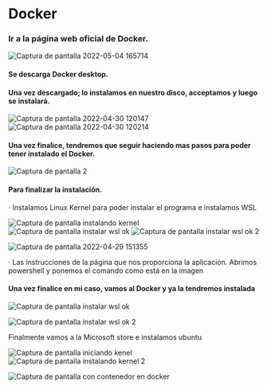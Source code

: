 # Docker



### Ir a la página web oficial de Docker.
![Captura de pantalla 2022-05-04 165714](https://user-images.githubusercontent.com/82807688/166709263-b3b439e4-f060-4bf1-b728-cf054b98e01d.png)

#### Se descarga Docker desktop.

#### Una vez descargado; lo instalamos en nuestro disco, acceptamos y luego se instalará.

![Captura de pantalla 2022-04-30 120147](https://user-images.githubusercontent.com/82807688/166711588-17fc07cf-9b9e-499c-ab2a-8d11d896b2f8.png)
![Captura de pantalla 2022-04-30 120214](https://user-images.githubusercontent.com/82807688/166712008-c0e9192e-4e15-45aa-a674-6acea244cd9a.png)


#### Una vez finalice, tendremos que seguir haciendo mas pasos para poder tener instalado el Docker.

![Captura de pantalla 2](https://user-images.githubusercontent.com/82807688/166712462-3b49ed43-278b-4f88-b1d7-1dc679e2b368.png)

#### Para finalizar la instalación.
· Instalamos Linux Kernel para poder instalar el programa e instalamos WSL

![Captura de pantalla instalando kernel](https://user-images.githubusercontent.com/82807688/172636436-556e4a66-5f8b-4684-bb4a-3a393d0931d1.png)
![Captura de pantalla instalar wsl ok](https://user-images.githubusercontent.com/82807688/172636473-1d9592cb-c1be-4f4f-95f3-5391a0a9197f.png)
![Captura de pantalla instalar wsl ok 2](https://user-images.githubusercontent.com/82807688/172636497-1699ecbd-6d9f-41bf-82c2-77983abc84da.png)



![Captura de pantalla 2022-04-29 151355](https://user-images.githubusercontent.com/82807688/166714530-678ffbe3-4b2e-461f-bd3c-fe8b39a10b45.png)

· Las instrucciones de la página que nos proporciona la aplicación. Abrimos powershell y ponemos el comando como está en la imagen 


#### Una vez finalice en mi caso, vamos al Docker y ya la tendremos instalada



![Captura de pantalla instalar wsl ok](https://user-images.githubusercontent.com/82807688/172633646-123e2af3-73aa-494c-bbe9-30b9301578ae.png)

![Captura de pantalla instalar wsl ok 2](https://user-images.githubusercontent.com/82807688/172633610-a1754b4b-f734-4c89-87c7-9d21979e71bf.png)

Finalmente vamos a la Microsoft store e instalamos ubuntu 




![Captura de pantalla iniciando kenel](https://user-images.githubusercontent.com/82807688/172635659-352795ea-4ee7-4713-ab19-3d81a400040a.png)
![Captura de pantalla instalando kernel 2](https://user-images.githubusercontent.com/82807688/172635929-24194b0a-d886-4bf8-a028-0201423e92c9.png)


![Captura de pantalla con contenedor en docker](https://user-images.githubusercontent.com/82807688/172633239-1789eece-463f-4b44-a796-5dbb45890fa8.png)
